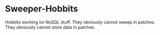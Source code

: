 Sweeper-Hobbits
===============

Hobbits working on NoSQL stuff. They obviously cannot sweep in patches. They obviously cannot store data in patches.